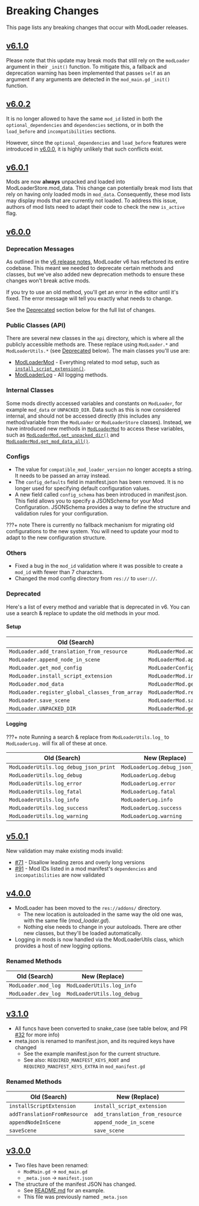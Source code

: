 # Breaking Changes
This page lists any breaking changes that occur with ModLoader releases.

## [v6.1.0](https://github.com/GodotModding/godot-mod-loader/releases/tag/v6.1.0)
Please note that this update may break mods that still rely on the `modLoader` argument in their `_init()` function. To mitigate this, a fallback and deprecation warning has been implemented that passes `self` as an argument if any arguments are detected in the `mod_main.gd` `_init()` function.

## [v6.0.2](https://github.com/GodotModding/godot-mod-loader/releases/tag/v6.0.2)
It is no longer allowed to have the same `mod_id` listed in both the `optional_dependencies` and `dependencies` sections, or in both the `load_before` and `incompatibilities` sections.

However, since the `optional_dependencies` and `load_before` features were introduced in [v6.0.0](https://github.com/GodotModding/godot-mod-loader/releases/tag/v6.0.0), it is highly unlikely that such conflicts exist.

## [v6.0.1](https://github.com/GodotModding/godot-mod-loader/releases/tag/v6.0.1)
Mods are now **always** unpacked and loaded into ModLoaderStore.mod_data. This change can potentially break mod lists that rely on having only loaded mods in `mod_data`. Consequently, these mod lists may display mods that are currently not loaded. To address this issue, authors of mod lists need to adapt their code to check the new `is_active` flag.

## [v6.0.0](https://github.com/GodotModding/godot-mod-loader/releases/tag/v6.0.0)
### Deprecation Messages
As outlined in the [v6 release notes](https://github.com/GodotModding/godot-mod-loader/releases/tag/v6.0.0), ModLoader v6 has refactored its entire codebase. This meant we needed to deprecate certain methods and classes, but we've also added new deprecation methods to ensure these changes won't break active mods.

If you try to use an old method, you'll get an error in the editor until it's fixed. The error message will tell you exactly what needs to change.

See the [Deprecated](#deprecated) section below for the full list of changes.

### Public Classes (API)
There are several new classes in the `api` directory, which is where all the publicly accessible methods are. These replace using `ModLoader.*` and `ModLoaderUtils.*` (see [Deprecated](#deprecated) below). The main classes you'll use are:
* [ModLoaderMod](../api/mod_loader_mod.md) - Everything related to mod setup, such as [`install_script_extension()`](../api/mod_loader_mod.md#method-install_script_extension).
* [ModLoaderLog](../api/mod_loader_log.md) - All logging methods.

### Internal Classes
Some mods directly accessed variables and constants on `ModLoader`, for example `mod_data` or `UNPACKED_DIR`. Data such as this is now considered internal, and should not be accessed directly (this includes any method/variable from the `ModLoader` or `ModLoaderStore` classes). Instead, we have introduced new methods in [`ModLoaderMod`](../api/mod_loader_mod.md) to access these variables, such as [`ModLoaderMod.get_unpacked_dir()`](../api/mod_loader_mod.md#method-get_unpacked_dir) and [`ModLoaderMod.get_mod_data_all()`](../api/mod_loader_mod.md#method-get_mod_data_all).

### Configs
* The value for `compatible_mod_loader_version` no longer accepts a string. It needs to be passed an array instead.
* The `config_defaults` field in manifest.json has been removed. It is no longer used for specifying default configuration values.
* A new field called `config_schema` has been introduced in manifest.json. This field allows you to specify a JSONSchema for your Mod Configuration. JSONSchema provides a way to define the structure and validation rules for your configuration.

???+ note 
      There is currently no fallback mechanism for migrating old configurations to the new system. You will need to update your mod to adapt to the new configuration structure.

### Others
* Fixed a bug in the `mod_id` validation where it was possible to create a `mod_id` with fewer than 7 characters.
* Changed the mod config directory from `res://` to `user://`.

### Deprecated
Here's a list of every method and variable that is deprecated in v6. You can use a search & replace to update the old methods in your mod.

#### Setup
| Old (Search)                                   | New (Replace)                                     |
|------------------------------------------------|---------------------------------------------------|
| `ModLoader.add_translation_from_resource`      | `ModLoaderMod.add_translation`                    |
| `ModLoader.append_node_in_scene`               | `ModLoaderMod.append_node_in_scene`               |
| `ModLoader.get_mod_config`                     | `ModLoaderConfig.get_config`                      |
| `ModLoader.install_script_extension`           | `ModLoaderMod.install_script_extension`           |
| `ModLoader.mod_data`                           | `ModLoaderMod.get_mod_data_all()`                 |
| `ModLoader.register_global_classes_from_array` | `ModLoaderMod.register_global_classes_from_array` |
| `ModLoader.save_scene`                         | `ModLoaderMod.save_scene`                         |
| `ModLoader.UNPACKED_DIR`                       | `ModLoaderMod.get_unpacked_dir()`                 |

#### Logging
???+ note 
     Running a search & replace from `ModLoaderUtils.log_` to `ModLoaderLog.` will fix all of these at once.

| Old (Search)                          | New (Replace)                   |
|---------------------------------------|---------------------------------|
| `ModLoaderUtils.log_debug_json_print` | `ModLoaderLog.debug_json_print` |
| `ModLoaderUtils.log_debug`            | `ModLoaderLog.debug`            |
| `ModLoaderUtils.log_error`            | `ModLoaderLog.error`            |
| `ModLoaderUtils.log_fatal`            | `ModLoaderLog.fatal`            |
| `ModLoaderUtils.log_info`             | `ModLoaderLog.info`             |
| `ModLoaderUtils.log_success`          | `ModLoaderLog.success`          |
| `ModLoaderUtils.log_warning`          | `ModLoaderLog.warning`          |

## [v5.0.1](https://github.com/GodotModding/godot-mod-loader/releases/tag/v5.0.1)
New validation may make existing mods invalid:
* [#71](https://github.com/GodotModding/godot-mod-loader/pull/71) - Disallow leading zeros and overly long versions
* [#91](https://github.com/GodotModding/godot-mod-loader/pull/91) - Mod IDs listed in a mod manifest's `dependencies` and `incompatibilities` are now validated

## [v4.0.0](https://github.com/GodotModding/godot-mod-loader/releases/tag/v4.0.0)
* ModLoader has been moved to the `res://addons/` directory.
  * The new location is autoloaded in the same way the old one was, with the same file (*mod_loader.gd*).
  * Nothing else needs to change in your autoloads. There are other new classes, but they'll be loaded automatically.
* Logging in mods is now handled via the ModLoaderUtils class, which provides a host of new logging options.

### Renamed Methods
| Old (Search)        | New (Replace)              |
|---------------------|----------------------------|
| `ModLoader.mod_log` | `ModLoaderUtils.log_info`  |
| `ModLoader.dev_log` | `ModLoaderUtils.log_debug` |

## [v3.1.0](https://github.com/GodotModding/godot-mod-loader/releases/tag/v3.1.0)
* All funcs have been converted to snake_case (see table below, and PR [#32](https://github.com/GodotModding/godot-mod-loader/pull/32) for more info)
* meta.json is renamed to manifest.json, and its required keys have changed
  * See the example manifest.json for the current structure.
  * See also: `REQUIRED_MANIFEST_KEYS_ROOT` and `REQUIRED_MANIFEST_KEYS_EXTRA` in `mod_manifest.gd`


### Renamed Methods
| Old (Search)                 | New (Replace)                   |
|------------------------------|---------------------------------|
| `installScriptExtension`     | `install_script_extension`      |
| `addTranslationFromResource` | `add_translation_from_resource` |
| `appendNodeInScene`          | `append_node_in_scene`          |
| `saveScene`                  | `save_scene`                    |

## [v3.0.0](https://github.com/GodotModding/godot-mod-loader/releases/tag/v3.0.0)
* Two files have been renamed:
  * `ModMain.gd` -> `mod_main.gd`
  * `_meta.json` -> `manifest.json`
* The structure of the manifest JSON has changed.
  * See [README.md](https://github.com/GodotModding/godot-mod-loader/blob/main/README.md#example-manifestjson) for an example.
  * This file was previously named `_meta.json`
